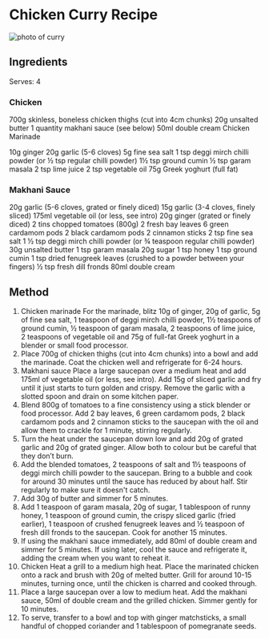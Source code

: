 # Chicken Curry Recipe

![photo of curry](https://res.cloudinary.com/hotcooking/image/upload/f_auto,q_70,w_960/dishoom_chicken-ruby.jpg)

## Ingredients
Serves: 4

### Chicken

700g skinless, boneless chicken thighs
(cut into 4cm chunks)
20g unsalted butter
1 quantity makhani sauce
(see below)
50ml double cream
Chicken Marinade

10g ginger
20g garlic
(5-6 cloves)
5g fine sea salt
1 tsp deggi mirch chilli powder
(or ½ tsp regular chilli powder)
1½ tsp ground cumin
½ tsp garam masala
2 tsp lime juice
2 tsp vegetable oil
75g Greek yoghurt
(full fat)

### Makhani Sauce

20g garlic
(5-6 cloves, grated or finely diced)
15g garlic
(3-4 cloves, finely sliced)
175ml vegetable oil
(or less, see intro)
20g ginger
(grated or finely diced)
2 tins chopped tomatoes
(800g)
2 fresh bay leaves
6 green cardamom pods
2 black cardamom pods
2 cinnamon sticks
2 tsp fine sea salt
1 ½ tsp deggi mirch chilli powder
(or ¾ teaspoon regular chilli powder)
30g unsalted butter
1 tsp garam masala
20g sugar
1 tsp honey
1 tsp ground cumin
1 tsp dried fenugreek leaves
(crushed to a powder between your fingers)
½ tsp fresh dill fronds
80ml double cream

## Method
1. Chicken marinade For the marinade, blitz 10g of ginger, 20g of garlic, 5g of fine sea salt, 1 teaspoon of deggi mirch chilli powder, 1½ teaspoons of ground cumin, ½ teaspoon of garam masala, 2 teaspoons of lime juice, 2 teaspoons of vegetable oil and 75g of full-fat Greek yoghurt in a blender or small food processor.
2. Place 700g of chicken thighs (cut into 4cm chunks) into a bowl and add the marinade. Coat the chicken well and refrigerate for 6-24 hours.
3. Makhani sauce Place a large saucepan over a medium heat and add 175ml of vegetable oil (or less, see intro). Add 15g of sliced garlic and fry until it just starts to turn golden and crispy. Remove the garlic with a slotted spoon and drain on some kitchen paper.
4. Blend 800g of tomatoes to a fine consistency using a stick blender or food processor.
Add 2 bay leaves, 6 green cardamom pods, 2 black cardamom pods and 2 cinnamon sticks to the saucepan with the oil and allow them to crackle for 1 minute, stirring regularly.
5. Turn the heat under the saucepan down low and add 20g of grated garlic and 20g of grated ginger. Allow both to colour but be careful that they don’t burn.
6. Add the blended tomatoes, 2 teaspoons of salt and 1½ teaspoons of deggi mirch chilli powder to the saucepan. Bring to a bubble and cook for around 30 minutes until the sauce has reduced by about half. Stir regularly to make sure it doesn't catch.
7. Add 30g of butter and simmer for 5 minutes.
8. Add 1 teaspoon of garam masala, 20g of sugar, 1 tablespoon of runny honey, 1 teaspoon of ground cumin, the crispy sliced garlic (fried earlier), 1 teaspoon of crushed fenugreek leaves and ½ teaspoon of fresh dill fronds to the saucepan. Cook for another 15 minutes.
9. If using the makhani sauce immediately, add 80ml of double cream and simmer for 5 minutes. If using later, cool the sauce and refrigerate it, adding the cream when you want to reheat it.
10. Chicken Heat a grill to a medium high heat. Place the marinated chicken onto a rack and brush with 20g of melted butter. Grill for around 10-15 minutes, turning once, until the chicken is charred and cooked through.
11. Place a large saucepan over a low to medium heat. Add the makhani sauce, 50ml of double cream and the grilled chicken. Simmer gently for 10 minutes.
12. To serve, transfer to a bowl and top with ginger matchsticks, a small handful of chopped coriander and 1 tablespoon of pomegranate seeds.

